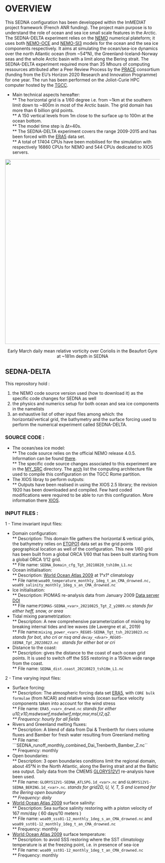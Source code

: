 
# OVERVIEW
This SEDNA configuration has been developped within the ImMEDIAT project framework (French ANR funding). The project main purpose is to understand the role of ocean and sea ice small scale features in the Arctic. 
The SEDNA-DELTA experiment relies on the [NEMO](https://www.nemo-ocean.eu) numerical plateform; it uses both [NEMO-OCE](https://doi.org/10.5281/zenodo.1464816) and [NEMO-SI3](https://doi.org/10.5281/zenodo.1471689) models for the ocean and the sea ice components respectively. It aims at simulating the ocean/sea-ice dynamics over the north Atlantic ocean (from ~54°N), the Greenland-Iceland-Norway seas and the whole Arctic basin with a limit along the Bering strait. The SEDNA-DELTA experiment required more than 35 Mhours of computing ressources attributed after a Peer Review Process by the [PRACE](https://prace-ri.eu) consortium (funding from the EU’s Horizon 2020 Research and Innovation Programme) for one year. The run has been performed on the Joliot-Curie HPC computer hosted by the [TGCC](https://www-hpc.cea.fr/en/TGCC.html).<br>
* Main technical aspects hereafter:  
** The horizontal grid is a 1/60 degree i.e. from ~1km at the southern limit down to ~800m in most of the Arctic basin. The grid domain has more than 6 billion grid points.<br>
** A 150 vertical levels from 1m close to the surface up to 100m at the ocean bottom.<br>
** The model time step is ∆t=40s. <br>
** The SEDNA-DELTA experiment covers the range 2009-2015 and has been forced with the [ERA5](10.24381/cds.adbb2d47) data set.<br>
** A total of 17404 CPUs have been mobilised for the simulation with respectively 16860 CPUs for NEMO and 544 CPUs dedicated to XIOS servers.<br>


<p align="center"> <img src="./figs/SEDNA_Xif_z181m.jpg" width="700" height="600"> </p>
<p align = "center">
Early March daily mean relative vorticity over Coriolis in the Beaufort Gyre at ~181m depth in SEDNA
</p>

## SEDNA-DELTA <br>
This reprository hold : <br>
  1. the NEMO code source version used (how to download it) as the specific code changes for SEDNA as well 
  2. the physics and numerics setup for both ocean and sea ice components in the namelists <br>
  3. an exhaustive list of other input files among which: the horizontal/vertical grid, the bathymetry and the surface forcing used to perform the numerical experiment called SEDNA-DELTA. <br>

### SOURCE CODE : 
   * The ocean/sea ice model: <br>
	** The code source relies on the official NEMO release 4.0.5. Information can be found [there](https://forge.ipsl.jussieu.fr/nemo/chrome/site/doc/NEMO/guide/html/guide.html).<br>
	** The specific code source changes associated to this experiment are in the [MY_SRC](./NEMOGCM/cfgs/SEDNA-DELTA/MY_SRC) directory. The [arch](./NEMOGCM/arch) list the computing architecture file used to compile this configuration on the TGCC Rome partition.
   * The XIOS libray to perform outputs:<br>
	** Outputs have been realised in using the XIOS 2.5 library; the revision 1920 has been downloaded and compiled. Few hard coded modifications were required to be able to run this configuration. More information there [XIOS](https://forge.ipsl.jussieu.fr/nemo/chrome/site/doc/NEMO/guide/html/install.html#extract-and-install-xios).

### INPUT FILES :
1 - Time invariant input files:
   * Domain configuration: <br>
	** Description: This domain file gathers the horizontal & vertical grids, the bathymetry relies on [ETOPO1](http://dx.doi.org/10.7289/V5C8276M) data set as the grid points geographical location as well of the configuration. This new 1/60 grid has been built from a global ORCA 1/60 that has been built starting from a global ORCA 1/12 grid.<br>
	** File name: ```SEDNA_Domain_cfg_Tgt_20210820_tsh10m_L1.nc```<br>
   * Ocean initialisation: <br>
	** Description: [World Ocean Atlas 2009](https://accession.nodc.noaa.gov/0094866) at 1°x1° climatology <br>
	** File name:```woa09_temperature_monthly_1deg_t_an_CMA_drowned.nc, woa09_salinity_monthly_1deg_s_an_CMA_drowned.nc``` <br>
   * Ice initialisation:<br>
	** Description: PIOMAS re-analysis data from January 2009 [Data server](https://pscfiles.apl.washington.edu/zhang/PIOMAS/data/v2.1/heff_txt/) [DOI](https://doi.org/10.1175/1520-0493(2003)131%3C0845:MGSIWA%3E2.0.CO;2)<br>
	** File name:```PIOMAS-SEDNA_<var>_20210825_Tgt_Z_y2009.nc``` <var> stands for either  heff, snow, or area <br>
   * Tidal mixing parametrization: <br>
	** Description: A new comprehensive parameterization of mixing by breaking internal tides and lee waves (de Lavergne et al., 2019) <br>
	** File name:```mixing_power_<var>_REG05-SEDNA_Tgt_tsh_20210823.nc``` <var> stands for bot, sho cri or nsq and  ```decay_<dvar>_REG05-SEDNA_Tgt_20210823.nc ``` <dvar> stands for either bot or cri <br>
   * Distance to the coast:<br>
	** Description: gives the distance to the coast of each ocean grid points. It is used to switch off the SSS restoring in a 150km wide range from the coast.<br>
	** File name: ```SEDNA_dist.coast_20210823_tsh10m_L1.nc```<br>

2 - Time varying input files:
   * Surface forcing:<br>
	** Description: The atmospheric forcing data set [ERA5](10.24381/cds.adbb2d47), with ```CORE bulk formulae``` (from NCAR) and relative winds (ocean surface velocity components taken into account for the wind stress<br>
	** File name: ```ERA5_<var>_drwnd.nc``` <var> stands for either u10,v10,msdwswrf,msdwlwrf,mtpr,msr,msl,t2,q2.<br>
	** Frequency: hourly for all fields <br>
   * Rivers and Greenland melting fluxes: <br>
	** Description: A blend of data from Dai & Trenberth for rivers volume fluxes and Bamber for fresh water resulting from Greenland melting<br>
	** File name: ```SEDNA_runoff_monthly_combined_Dai_Trenberth_Bamber_Z.nc``<br>
	** Frequency: monthly<br>
   * Open boundaries:<br>
	** Description: 3 open boundaries conditions limit the regional domain, about 45°N in the North Atlantic, along the Bering strait and at the Baltic sea output. Daily data from the CMEMS [GLORYS12V1](https://doi.org/10.48670/moi-00021) re-analysis have been used.<br>
	** File name: ```GLORYS12V1-SEDNA_ATLSPG.1d_<var>.nc``` and ```GLORYS12V1-SEDNA_BERING.1d_<var>.nc```. <var> stands for grid2D, U, V, T, S and icemod for the Bering open boundary<br>
	** Frequency: daily <br>
   * [World Ocean Atlas 2009](https://accession.nodc.noaa.gov/0094866) surface salinity:<br>
	** Description: Sea surface salinity restoring with a piston velocity of 167 mm/day ( 60 days/10 meters )<br>
	** File name: ```woa09_sss01-12_monthly_1deg_s_an_CMA_drowned.nc``` and ```woa09_sst01-12_monthly_1deg_t_an_CMA_drowned.nc```<br>
	** Frequency: monthly<br>
   * [World Ocean Atlas 2009](https://accession.nodc.noaa.gov/0094866) surface temperature:<br>
	** Description: to avoid SSS restoring where the SST climatology temperature is at the freezing point, i.e. in presence of sea-ice<br>
	** File name: ```woa09_sst01-12_monthly_1deg_t_an_CMA_drowned.nc```<br>
	** Frequency: monthly<br>
